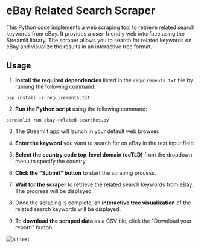 # eBay Related Search Scraper

This Python code implements a web scraping tool to retrieve related search keywords from eBay. It provides a user-friendly web interface using the Streamlit library. The scraper allows you to search for related keywords on eBay and visualize the results in an interactive tree format.

## Usage

1. **Install the required dependencies** listed in the `requirements.txt` file by running the following command:

```pip install -r requirements.txt```

2. **Run the Python script** using the following command:

```streamlit run ebay-related-searches.py```

3. The Streamlit app will launch in your default web browser.

4. **Enter the keyword** you want to search for on eBay in the text input field.

5. **Select the country code top-level domain (ccTLD)** from the dropdown menu to specify the country.

6. **Click the "Submit" button** to start the scraping process.

7. **Wait for the scraper** to retrieve the related search keywords from eBay. The progress will be displayed.

8. Once the scraping is complete, an **interactive tree visualization** of the related search keywords will be displayed.

9. To **download the scraped data** as a CSV file, click the "Download your report!" button.

![alt text](https://i.imgur.com/VjahHDW.png)
